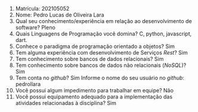 1. Matrícula: 202105052
2. Nome: Pedro Lucas de Oliveira Lara
3. Qual seu conhecimento/experiência em relação ao desenvolvimento de software? Pleno
4. Quais Linguagens de Programação você domina? C, python, javascript, dart.
5. Conhece o paradigma de programação orientado a objetos? Sim
6. Tem alguma experiência com desenvolvimento de Serviços _Rest_? Sim
7. Tem conhecimento sobre bancos de dados relacionais? Sim
8. Tem conhecimento sobre bancos de dados não relacionais (_NoSQL_)? Sim
9. Tem conta no _github_? Sim
Informe o nome do seu usuário no _github_: pedrollara
10. Você possui algum impedimento para trabalhar em equipe? Não
11. Você possui equipamento adequado para a implementação das atividades relacionadas à disciplina? Sim
